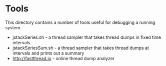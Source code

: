 # Tools

This directory contains a number of tools useful for debugging a running system.

- jstackSeries.sh - a thread sampler that takes thread dumps in fixed time intervals
- jstackSeriesSum.sh - a thread sampler that takes thread dumps at intervals and prints out a summary
- http://fastthread.io - online thread dump analyzer
